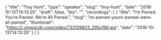 {
  "title": "Troy Hunt",
  "type": "speaker",
  "slug": "troy-hunt",
  "date": "2018-10-13T14:13:25",
  "draft": false,
  "bio": "",
  "recordings": [
    {
      "title": "I’m Pwned. You’re Pwned. We’re All Pwned.",
      "slug": "im-pwned-youre-pwned-were-all-pwned",
      "thumbnail": "https://i.vimeocdn.com/video/732129823_295x166.jpg",
      "date": "2018-10-13T14:13:25"
    }
  ]
}